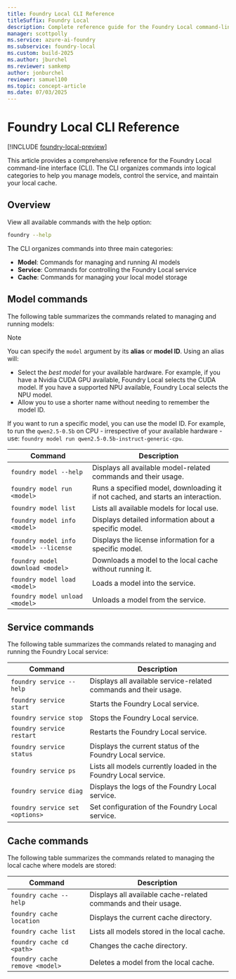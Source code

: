 ```yaml
---
title: Foundry Local CLI Reference
titleSuffix: Foundry Local
description: Complete reference guide for the Foundry Local command-line interface.
manager: scottpolly
ms.service: azure-ai-foundry
ms.subservice: foundry-local
ms.custom: build-2025
ms.author: jburchel
ms.reviewer: samkemp
author: jonburchel
reviewer: samuel100
ms.topic: concept-article
ms.date: 07/03/2025
---
```


# Foundry Local CLI Reference

[!INCLUDE [foundry-local-preview](./../includes/foundry-local-preview.md)]

This article provides a comprehensive reference for the Foundry Local command-line interface (CLI). The CLI organizes commands into logical categories to help you manage models, control the service, and maintain your local cache.

## Overview

View all available commands with the help option:

```bash
foundry --help
```

The CLI organizes commands into three main categories:

- **Model**: Commands for managing and running AI models
- **Service**: Commands for controlling the Foundry Local service
- **Cache**: Commands for managing your local model storage

## Model commands

The following table summarizes the commands related to managing and running models:

> [!NOTE]
> You can specify the `model` argument by its **alias** or **model ID**. Using an alias will:
> - Select the *best model* for your available hardware. For example, if you have a Nvidia CUDA GPU available, Foundry Local selects the CUDA model. If you have a supported NPU available, Foundry Local selects the NPU model.
> - Allow you to use a shorter name without needing to remember the model ID.
>
> If you want to run a specific model, you can use the model ID. For example, to run the `qwen2.5-0.5b` on CPU - irrespective of your available hardware - use: `foundry model run qwen2.5-0.5b-instruct-generic-cpu`.


| **Command**                                     | **Description**                                                                  |
| --------------------------------------          | -------------------------------------------------------------------------------- |
| `foundry model --help`                          | Displays all available model-related commands and their usage.                   |
| `foundry model run <model>`            | Runs a specified model, downloading it if not cached, and starts an interaction. |
| `foundry model list`                            | Lists all available models for local use.                                        |
| `foundry model info <model>`           | Displays detailed information about a specific model.                            |
| `foundry model info <model> --license` | Displays the license information for a specific model.                           |
| `foundry model download <model>`       | Downloads a model to the local cache without running it.                         |
| `foundry model load <model>`           | Loads a model into the service.                                                  |
| `foundry model unload <model>`         | Unloads a model from the service.     |


## Service commands

The following table summarizes the commands related to managing and running the Foundry Local service:

| **Command**                     | **Description**                                                  |
| ------------------------------- | ---------------------------------------------------------------- |
| `foundry service --help`        | Displays all available service-related commands and their usage. |
| `foundry service start`         | Starts the Foundry Local service.                                |
| `foundry service stop`          | Stops the Foundry Local service.                                 |
| `foundry service restart`       | Restarts the Foundry Local service.                              |
| `foundry service status`        | Displays the current status of the Foundry Local service.        |
| `foundry service ps`            | Lists all models currently loaded in the Foundry Local service.  |
| `foundry service diag`          | Displays the logs of the Foundry Local service.                  |
| `foundry service set <options>` | Set configuration of the Foundry Local service.                  |

## Cache commands

The following table summarizes the commands related to managing the local cache where models are stored:

| **Command**                             | **Description**                                                |
| ------------------------------          | -------------------------------------------------------------- |
| `foundry cache --help`                  | Displays all available cache-related commands and their usage. |
| `foundry cache location`                | Displays the current cache directory.                          |
| `foundry cache list`                    | Lists all models stored in the local cache.                    |
| `foundry cache cd <path>`               | Changes the cache directory.                                   |
| `foundry cache remove <model>` | Deletes a model from the local cache.      |
